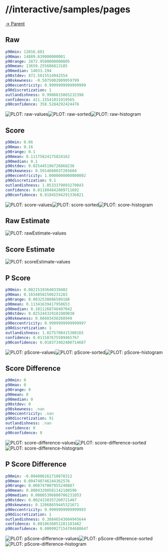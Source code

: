 
# //interactive/samples/pages

[→ Parent](../..)


## Raw


```yaml
p90min: 12016.681
p90max: 14889.639000000001
p90range: 2872.9580000000005
p90mean: 13659.255686813185
p90median: 14033.194
p90stdev: 872.5015514942554
p90skewness: -0.5075002089959799
p90eccentricity: 0.9999999999999999
p90discretization: 1
outlandishness: 0.9980815065232398
confidence: 421.15541031919565
p90confidence: 358.5284292424476

```

![PLOT: raw-values](./raw/values.svg)![PLOT: raw-sorted](./raw/sorted.svg)![PLOT: raw-histogram](./raw/histogram.svg)
## Score


```yaml
p90min: 0.06
p90max: 0.16
p90range: 0.1
p90mean: 0.11175824175824162
p90median: 0.1
p90stdev: 0.025445196726868236
p90skewness: 0.5914668037265604
p90eccentricity: 1.0000000000000002
p90discretization: 9.1
outlandishness: 1.0533379093270843
confidence: 0.011804842089711692
p90confidence: 0.01045594291336821

```

![PLOT: score-values](./score/values.svg)![PLOT: score-sorted](./score/sorted.svg)![PLOT: score-histogram](./score/histogram.svg)
## Raw Estimate

![PLOT: rawEstimate-values](./rawEstimate/values.svg)
## Score Estimate

![PLOT: scoreEstimate-values](./scoreEstimate/values.svg)
## P Score


```yaml
p90min: 0.08215193640339402
p90max: 0.16540582506231283
p90range: 0.0832538886589188
p90mean: 0.11341639417958653
p90median: 0.1011268748407042
p90stdev: 0.025244329181989038
p90skewness: 0.66603438268949
p90eccentricity: 0.9999999999999997
p90discretization: 1
outlandishness: 1.0275708415308165
confidence: 0.011587675509465767
p90confidence: 0.010373402400714687

```

![PLOT: pScore-values](./pScore/values.svg)![PLOT: pScore-sorted](./pScore/sorted.svg)![PLOT: pScore-histogram](./pScore/histogram.svg)
## Score Difference


```yaml
p90min: 0
p90max: 0
p90range: 0
p90mean: 0
p90median: 0
p90stdev: 0
p90skewness: .nan
p90eccentricity: .nan
p90discretization: 91
outlandishness: .nan
confidence: 0
p90confidence: 0

```

![PLOT: score-difference-values](./score-difference/values.svg)![PLOT: score-difference-sorted](./score-difference/sorted.svg)![PLOT: score-difference-histogram](./score-difference/histogram.svg)
## P Score Difference


```yaml
p90min: -0.004006261710878312
p90max: 0.004740746244362576
p90range: 0.008747007955240887
p90mean: 0.00043200581142188596
p90median: 0.00005396800706231053
p90stdev: 0.0024158357260721467
p90skewness: 0.12068659445321671
p90eccentricity: 0.9999999999999993
p90discretization: 1
outlandishness: 0.38846543604945644
confidence: 0.0010636051281183482
p90confidence: 0.0009927154704688647

```

![PLOT: pScore-difference-values](./pScore-difference/values.svg)![PLOT: pScore-difference-sorted](./pScore-difference/sorted.svg)![PLOT: pScore-difference-histogram](./pScore-difference/histogram.svg)